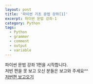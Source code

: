 ```yaml
---
layout: post
title: '파이썬 기초 문법 강좌[1]'
excerpt: 파이썬 문법 강좌-1
category: Python
tags:
  - Python
  - grammer
  - comment
  - output
  - variable
---
```


파이썬 문법 강좌 1편을 시작합니다.  
저번 편을 못 보고 오신 분들은 보고와 주세요^^  
<a href="https://cs-myh0518.github.io/python0/">저번편 보고오기</a>
